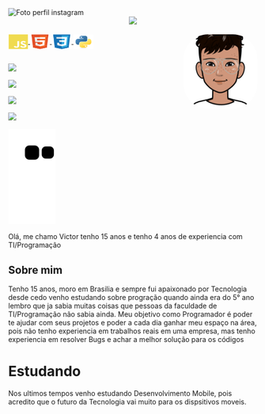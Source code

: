 <div>
    <img src="https://instagram.fbsb12-2.fna.fbcdn.net/v/t51.2885-19/312371735_839031797513979_8126513937905568744_n.jpg?stp=dst-jpg_s150x150&_nc_ht=instagram.fbsb12-2.fna.fbcdn.net&_nc_cat=103&_nc_ohc=D7CuWO8OvyUAX_DjhFx&edm=AOQ1c0wBAAAA&ccb=7-5&oh=00_AfCuIucpgQEg-Pfy3hqcAbrqVeWutnjey5eSlDbP-Yir3A&oe=63863EAB&_nc_sid=8fd12b" alt="Foto perfil instagram">
</div>


<div align="center">
  <a href="https://github.com/Sr-Victor">
  <img height="180em" src="https://github-readme-stats.vercel.app/api?username=Sr-Victor&show_icons=true&theme=dracula&include_all_commits=true&count_private=true"/>
</div>
<div style="display: inline_block"><br>
  <img align="center" alt="Victor-Js" height="30" width="40" src="https://raw.githubusercontent.com/devicons/devicon/master/icons/javascript/javascript-plain.svg">
  <img align="center" alt="Victor-HTML" height="30" width="40" src="https://raw.githubusercontent.com/devicons/devicon/master/icons/html5/html5-original.svg">
  <img align="center" alt="Victor-CSS" height="30" width="40" src="https://raw.githubusercontent.com/devicons/devicon/master/icons/css3/css3-original.svg">
  <img align="center" alt="Victor-Python" height="30" width="40" src="https://raw.githubusercontent.com/devicons/devicon/master/icons/python/python-original.svg">
  <img align="right" alt="Victor-pic" height="150" style="border-radius:50px;" src="avatar-vic.png">
</div>

  
  ##
 
<div> 
  <a href="https://www.youtube.com/channel/UCbcmlRiJTpwu6X0YGkwHZ5A" target="_blank"><img src="https://img.shields.io/badge/YouTube-FF0000?style=for-the-badge&logo=youtube&logoColor=white" target="_blank"></a>

  <a href="https://instagram.com/euvictoremmanoel.dev/" target="_blank"><img src="https://img.shields.io/badge/-Instagram-%23E4405F?style=for-the-badge&logo=instagram&logoColor=white" target="_blank"></a>

  <a href = "mailto:contatoeuvictoremmanoel@gmail.com"><img src="https://img.shields.io/badge/-Gmail-%23333?style=for-the-badge&logo=gmail&logoColor=white" target="_blank"></a>

  <a href="https://www.linkedin.com/in/victor-emmanoel-moreira-tavares-aa7692232/" target="_blank"><img src="https://img.shields.io/badge/-LinkedIn-%230077B5?style=for-the-badge&logo=linkedin&logoColor=white" target="_blank"></a> 
 
  ![Snake animation](https://github.com/rafaballerini/rafaballerini/blob/output/github-contribution-grid-snake.svg)
 
</div>


<p>Olá, me chamo Victor tenho 15 anos e tenho 4 anos de experiencia com TI/Programação</p>

## Sobre mim

Tenho 15 anos, moro em Brasilia e sempre fui apaixonado por Tecnologia desde cedo venho estudando sobre progração quando ainda era do 5° ano lembro que ja sabia muitas coisas que pessoas da faculdade de TI/Programação não sabia ainda. Meu objetivo como Programador é poder te ajudar com seus projetos e poder a cada dia ganhar meu espaço na área, pois não tenho experiencia em trabalhos reais em uma empresa, mas tenho experiencia em resolver Bugs e achar a melhor solução para os códigos

# Estudando

Nos ultimos tempos venho estudando Desenvolvimento Mobile, pois acredito que o futuro da Tecnologia vai muito para os dispsitivos moveis.